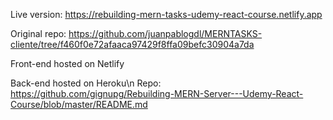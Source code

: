 Live version: https://rebuilding-mern-tasks-udemy-react-course.netlify.app

Original repo: https://github.com/juanpablogdl/MERNTASKS-cliente/tree/f460f0e72afaaca97429f8ffa09befc30904a7da

Front-end hosted on Netlify

Back-end hosted on Heroku\n
Repo: https://github.com/gignupg/Rebuilding-MERN-Server---Udemy-React-Course/blob/master/README.md
